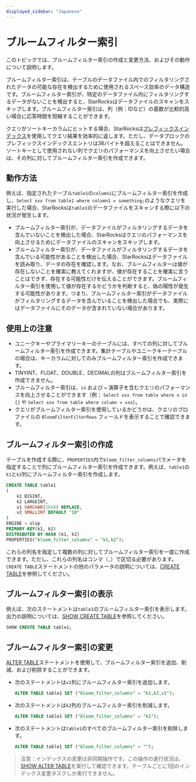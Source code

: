 ```yaml
---
displayed_sidebar: "Japanese"
---
```


# ブルームフィルター索引

このトピックでは、ブルームフィルター索引の作成と変更方法、およびその動作について説明します。

ブルームフィルター索引は、テーブルのデータファイル内でのフィルタリングされたデータの可能な存在を検出するために使用されるスペース効率のデータ構造です。ブルームフィルター索引が、特定のデータファイル内にフィルタリングするデータがないことを検出すると、StarRocksはデータファイルのスキャンをスキップします。ブルームフィルター索引は、列（例：IDなど）の基数が比較的高い場合に応答時間を短縮することができます。

クエリがソートキーカラムにヒットする場合、StarRocksは[プレフィックスインデックス](../table_design/Sort_key.md)を使用してクエリ結果を効率的に返します。ただし、データブロックのプレフィックスインデックスエントリは36バイトを超えることはできません。ソートキーとして使用されない列でクエリのパフォーマンスを向上させたい場合は、その列に対してブルームフィルター索引を作成できます。

## 動作方法

例えば、指定されたテーブル`table1`の`column1`にブルームフィルター索引を作成し、`Select xxx from table1 where column1 = something;`のようなクエリを実行した場合、StarRocksは`table1`のデータファイルをスキャンする際に以下の状況が発生します。

- ブルームフィルター索引が、データファイルがフィルタリングするデータを含んでいないことを検出した場合、StarRocksはクエリのパフォーマンスを向上させるためにデータファイルのスキャンをスキップします。
- ブルームフィルター索引が、データファイルがフィルタリングするデータを含んでいる可能性があることを検出した場合、StarRocksはデータファイルを読み取り、データの存在を確認します。なお、ブルームフィルターは値が存在しないことを確実に教えてくれますが、値が存在することを確実に言うことはできず、存在する可能性だけを伝えることができます。ブルームフィルター索引を使用して値が存在するかどうかを判断すると、偽の陽性が発生する可能性があります。つまり、ブルームフィルター索引がデータファイルがフィルタリングするデータを含んでいることを検出した場合でも、実際にはデータファイルにそのデータが含まれていない場合があります。

## 使用上の注意

- ユニークキーやプライマリーキーのテーブルには、すべての列に対してブルームフィルター索引を作成できます。集計テーブルやユニークキーテーブルの場合は、キーカラムに対してのみブルームフィルター索引を作成できます。
- TINYINT、FLOAT、DOUBLE、DECIMALの列はブルームフィルター索引を作成できません。
- ブルームフィルター索引は、`in` および `=` 演算子を含むクエリのパフォーマンスを向上させることができます（例： `Select xxx from table where x in {}` や `Select xxx from table where column = xxx`）。
- クエリがブルームフィルター索引を使用しているかどうかは、クエリのプロファイルの `BloomFilterFilterRows` フィールドを表示することで確認できます。

## ブルームフィルター索引の作成

テーブルを作成する際に、`PROPERTIES`内で`bloom_filter_columns`パラメータを指定することで列にブルームフィルター索引を作成できます。例えば、`table1`の`k1`と`k2`列にブルームフィルター索引を作成します。

```SQL
CREATE TABLE table1
(
    k1 BIGINT,
    k2 LARGEINT,
    v1 VARCHAR(2048) REPLACE,
    v2 SMALLINT DEFAULT "10"
)
ENGINE = olap
PRIMARY KEY(k1, k2)
DISTRIBUTED BY HASH (k1, k2)
PROPERTIES("bloom_filter_columns" = "k1,k2");
```

これらの列名を指定して複数の列に対してブルームフィルター索引を一度に作成できます。ただし、これらの列名はコンマ（`,`）で区切る必要があります。`CREATE TABLE`ステートメントの他のパラメータの説明については、[CREATE TABLE](../sql-reference/sql-statements/data-definition/CREATE_TABLE.md)を参照してください。

## ブルームフィルター索引の表示

例えば、次のステートメントは`table1`のブルームフィルター索引を表示します。出力の説明については、[SHOW CREATE TABLE](../sql-reference/sql-statements/data-manipulation/SHOW_CREATE_TABLE.md)を参照してください。

```SQL
SHOW CREATE TABLE table1;
```

## ブルームフィルター索引の変更

[ALTER TABLE](../sql-reference/sql-statements/data-definition/ALTER_TABLE.md)ステートメントを使用して、ブルームフィルター索引を追加、削減、および削除することができます。

- 次のステートメントは`v1`列にブルームフィルター索引を追加します。

    ```SQL
    ALTER TABLE table1 SET ("bloom_filter_columns" = "k1,k2,v1");
    ```

- 次のステートメントは`k2`列のブルームフィルター索引を削減します。
  
    ```SQL
    ALTER TABLE table1 SET ("bloom_filter_columns" = "k1");
    ```

- 次のステートメントは`table1`のすべてのブルームフィルター索引を削除します。

    ```SQL
    ALTER TABLE table1 SET ("bloom_filter_columns" = "");
    ```

> 注意：インデックスの変更は非同期操作です。この操作の進行状況は、[SHOW ALTER TABLE](../sql-reference/sql-statements/data-manipulation/SHOW_ALTER.md)を実行して確認できます。テーブルごとに1回のインデックス変更タスクしか実行できません。
